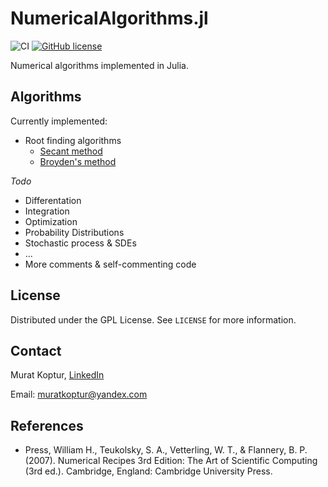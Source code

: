 # NumericalAlgorithms.jl

![CI](https://github.com/mrtkp9993/NumericalAlgorithms.jl/workflows/CI/badge.svg)
[![GitHub license](https://img.shields.io/github/license/mrtkp9993/NumericalAlgorithms.jl)](https://github.com/mrtkp9993/NumericalAlgorithms.jl/blob/main/LICENSE)

Numerical algorithms implemented in Julia.

## Algorithms

Currently implemented:

* Root finding algorithms
    * [Secant method](https://github.com/mrtkp9993/NumericalAlgorithms.jl/blob/038b17319fbaec8133631e59c13e99ad6787af3f/src/RootFinding.jl#L3) 
    * [Broyden's method](https://github.com/mrtkp9993/NumericalAlgorithms.jl/blob/038b17319fbaec8133631e59c13e99ad6787af3f/src/RootFinding.jl#L19)

*Todo*
* Differentation
* Integration
* Optimization
* Probability Distributions
* Stochastic process & SDEs
* ...
* More comments & self-commenting code

## License

Distributed under the GPL License. See ```LICENSE``` for more information.

## Contact

Murat Koptur, [LinkedIn](https://www.linkedin.com/in/muratkoptur/)

Email: [muratkoptur@yandex.com](mailto:muratkoptur@yandex.com?subject=NumericalAlgorithms.jl)

## References

* Press, William H., Teukolsky, S. A., Vetterling, W. T., & Flannery, B. P. (2007). Numerical Recipes 3rd Edition: The Art of Scientific Computing (3rd ed.). Cambridge, England: Cambridge University Press.
